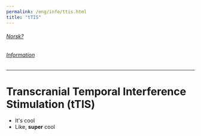 ```yaml
---
permalink: /eng/info/ttis.html
title: "tTIS"
---
```

###### [Norsk?](https://jil000.github.io/ttis/nor/info/ttis) 

###### [Information](https://jil000.github.io/ttis/eng/info)
---
# Transcranial Temporal Interference Stimulation (tTIS)

* It's cool
* Like, **super** cool
